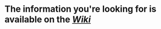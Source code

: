 # The information you're looking for is available on the [*Wiki*](https://github.com/Mythricia/simresults/wiki)
